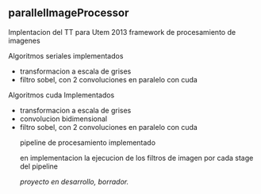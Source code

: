 <h2>parallelImageProcessor</h2>

<p>Implentacion del TT para Utem 2013
framework de procesamiento de imagenes</p>

<p>Algoritmos seriales implementados</p>
<ul>
<li>transformacion a escala de grises</li>
<li>filtro sobel, con 2 convoluciones en paralelo con cuda</li>
</ul>

<p>Algoritmos cuda Implementados</p>
<ul>

<li>transformacion a escala de grises</li>
<li>convolucion bidimensional</li>
<li>filtro sobel, con 2 convoluciones en paralelo con cuda</li>

<p>pipeline de procesamiento implementado</p>
<p>en implementacion la ejecucion de los filtros de imagen por cada stage del pipeline</p>
<p><em>proyecto en desarrollo, borrador.</em></p>
	
